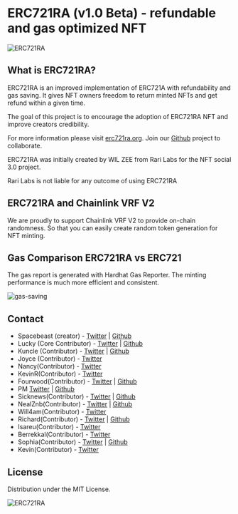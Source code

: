# ERC721RA (v1.0 Beta) - refundable and gas optimized NFT

![ERC721RA](https://raw.githubusercontent.com/rarilabs/ERC721RA/main/assets/erc721ra-small.png)

## What is ERC721RA?

ERC721RA is an improved implementation of ERC721A with refundability and gas saving. It gives NFT owners freedom to return minted NFTs and get refund within a given time.

The goal of this project is to encourage the adoption of ERC721RA NFT and improve creators credibility.

For more information please visit [erc721ra.org](https://erc721ra.org). Join our [Github](https://github.com/erc721ra) project to collaborate.


ERC721RA was initially created by WIL ZEE from Rari Labs for the NFT social 3.0 project.

Rari Labs is not liable for any outcome of using ERC721RA

## ERC721RA and Chainlink VRF V2

We are proudly to support Chainlink VRF V2 to provide on-chain randomness. So that you can easily create random token generation for NFT minting.

## Gas Comparison ERC721RA vs ERC721

The gas report is generated with Hardhat Gas Reporter. The minting performance is much more efficient and consistent.

![gas-saving](https://raw.githubusercontent.com/rarilabs/ERC721RA/main/assets/gas-saving-small.png)

## Contact

- Spacebeast (creator) - [Twitter](https://twitter.com/spacebeast) | [Github](https://github.com/spacebeast)
- Lucky (Core Contributor) - [Twitter](https://twitter.com/0xLucky2077_eth) | [Github](https://github.com/lucky2077) 
- Kuncle (Contributor) - [Twitter](https://twitter.com/KingsUncle1) | [Github](https://github.com/kuncle)
- Joyce (Contributor) - [Twitter](https://twitter.com/joydefender)
- Nancy(Contributor) - [Twitter](https://twitter.com/Metartech)
- KevinR(Contributor) - [Twitter](https://twitter.com/KevinR_SH)
- Fourwood(Contributor) - [Twitter](https://twitter.com/FFFFourwood) | [Github](https://github.com/FFFFourwood)
- PM [Twitter](https://twitter.com/pinkmontaigne) | [Github](https://github.com/wang502)
- Sicknews(Contributor) - [Twitter](https://twitter.com/akalilsam) | [Github](https://github.com/akalilsam)
- NealZnb(Contributor) - [Twitter](https://twitter.com/zb881209) | [Github](https://github.com/znbj)
- Will4am(Contributor) - [Twitter](https://twitter.com/Will_4_Am)
- Richard(Contributor) - [Twitter](https://twitter.com/RichardLi869) | [Github](https://github.com/leechs)
- Isareu(Contributor) - [Twitter](https://twitter.com/YidingYou)
- Berrekkal(Contributor) - [Twitter](https://twitter.com/berrekkal)
- Sophia(Contributor) - [Twitter](https://twitter.com/523498538) | [Github](https://github.com/nightrainbow45)
- Kevin(Contributor) - [Twitter](https://twitter.com/ele_cyber)


## License

Distribution under the MIT License. 


![ERC721RA](https://raw.githubusercontent.com/rarilabs/ERC721RA/main/assets/erc721ra-banner.png)
